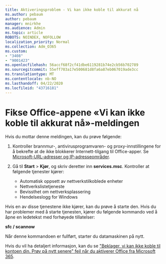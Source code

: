 ```yaml
---
title: Aktiveringsproblem - Vi kan ikke koble til akkurat nå
ms.author: pebaum
author: pebaum
manager: mnirkhe
ms.audience: Admin
ms.topic: article
ROBOTS: NOINDEX, NOFOLLOW
localization_priority: Normal
ms.collection: Adm_O365
ms.custom:
- "3408"
- "9001423"
ms.openlocfilehash: 56accf68f2cf41dbe6119281b74e2cb56b702789
ms.sourcegitcommit: 55eff703a17e500681d8fa6a87eb067019ade3cc
ms.translationtype: MT
ms.contentlocale: nb-NO
ms.lasthandoff: 04/22/2020
ms.locfileid: "43716181"
---
```

# <a name="fixing-the-office-apps-we-are-unable-to-connect-right-now-message"></a>Fikse Office-appene «Vi kan ikke koble til akkurat nå»-meldingen

Hvis du mottar denne meldingen, kan du prøve følgende:

1. Kontroller brannmur-, antivirusprogramvaren- og proxy-innstillingene for å bekrefte at de ikke blokkerer Internett-tilgang til Office-apper. Se [Microsoft-URL-adresser og IP-adresseområder](https://docs.microsoft.com/office365/enterprise/urls-and-ip-address-ranges).

2. Gå til **Start** > **Kjør**, og skriv deretter inn **services.msc**. Kontroller at følgende tjenester kjører:
    - Automatisk oppsett av nettverkstilkoblede enheter
    - Nettverkslistetjeneste
    - Bevissthet om nettverksplassering
    - Hendelseslogg for Windows

Hvis en av disse tjenestene ikke kjører, kan du prøve å starte den. Hvis du har problemer med å starte tjenesten, kjører du følgende kommando ved å åpne en ledetekst med forhøyede tillatelser:

**sfc / scannow**

Når denne kommandoen er fullført, starter du datamaskinen på nytt.

Hvis du vil ha detaljert informasjon, kan du se ["Beklager, vi kan ikke koble til kontoen din. Prøv på nytt senere" feil når du aktiverer Office fra Microsoft 365](https://docs.microsoft.com/office/troubleshoot/activation-installation/issue-when-activate-office-from-office-365).